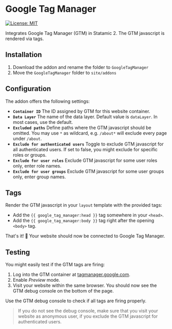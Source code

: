 # Google Tag Manager

[![License: MIT](https://img.shields.io/badge/License-MIT-yellow.svg)](https://opensource.org/licenses/MIT)

Integrates Google Tag Manager (GTM) in Statamic 2. The GTM javascript is rendered via tags.

## Installation

1. Download the addon and rename the folder to `GoogleTagManager` 
2. Move the `GoogleTagManager` folder to `site/addons`

## Configuration

The addon offers the following settings:

* **`Container ID`** The ID assigned by GTM for this website container.
* **`Data Layer`** The name of the data layer. Default value is `dataLayer`. In most cases, use the default.
* **`Excluded paths`** Define paths where the GTM javascript should be omitted. You may use `*` as wildcard, 
e.g. `/about*` will exclude every page under `/about`.
* **`Exclude for authenticated users`** Toggle to exclude GTM javascript for all authenticated users. If set to false,
you might exclude for specific roles or groups.
* **`Exclude for user roles`** Exclude GTM javascript for some user roles only, enter role names.
* **`Exclude for user groups`** Exclude GTM javascript for some user groups only, enter group names.

## Tags

Render the GTM javascript in your `layout` template with the provided tags: 

* Add the `{{ google_tag_manager:head }}` tag somewhere in your `<head>`.
* Add the `{{ google_tag_manager:body }}` tag right after the opening `<body>` tag.

That's it! 🎉 Your website should now be connected to Google Tag Manager.

## Testing

You might easily test if the GTM tags are firing:

1. Log into the GTM container at [tagmanager.google.com](https://tagmanager.google.com).
2. Enable _Preview_ mode.
3. Visit your website within the same browser. You should now see the GTM debug console on the bottom of the page.

Use the GTM debug console to check if all tags are firing properly.

> If you do not see the debug console, make sure that you visit your website as anonymous user, if you exclude the
GTM javascript for authenticated users.
